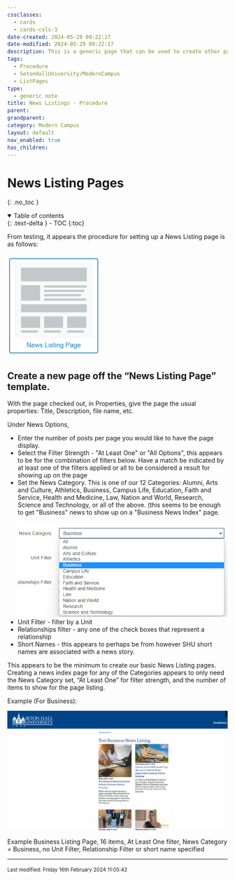 ```yaml
---
cssclasses:
  - cards
  - cards-cols-3
date-created: 2024-05-29 09:22:17
date-modified: 2024-05-29 09:22:17
description: This is a generic page that can be used to create other pages
tags:
  - Procedure
  - SetonHallUniversity/ModernCampus
  - ListPages
type:
  - generic note
title: News Listings - Procedure
parent: 
grandparent: 
category: Modern Campus
layout: default
nav_enabled: true
has_children:
---
```

# News Listing Pages

{: .no_toc }

<details open markdown="block">
  <summary>
    Table of contents
  </summary>
  {: .text-delta }
- TOC
{:toc}
</details>

From testing, it appears the procedure for setting up a News Listing page is as follows:

![](assets/news-list-pages-image1.png)

## Create a new page off the “News Listing Page” template.

With the page checked out, in Properties, give the page the usual properties: Title, Description, file name, etc.

Under News Options,

  - Enter the number of posts per page you would like to have the page display.
  -  Select the Filter Strength - "At Least One" or "All Options", this appears to be for the combination of filters below. Have a match be indicated by at least one of the filters applied or all to be considered a result for showing up on the page
  - Set the News Category. This is one of our 12 Categories: Alumni, Arts and Culture, Athletics, Business, Campus Life, Education, Faith and Service, Health and Medicine, Law, Nation and World, Research, Science and Technology, or all of the above. (this seems to be enough to get "Business" news to show up on a "Business News Index" page. <br><br> ![news-list-pages-image2](assets/news-list-pages-image2.png)
  - Unit Filter - filter by a Unit
  - Relationships filter - any one of the check boxes that represent a relationship
  - Short Names - this appears to perhaps be from however SHU short names are associated with a news story.

This appears to be the minimum to create our basic News Listing pages. Creating a news index page for any of the Categories appears to only need the News Category set, “At Least One” for filter strength, and the number of items to show for the page listing.

Example (For Business):

![news-list-pages-image3](assets/news-list-pages-image3.png)

Example Business Listing Page, 16 items, At Least One filter, News Category = Business, no Unit Filter, Relationship Filter or short name specified


--- 

<small>
Last modified: Friday 16th February 2024 11:05:42
</small>
